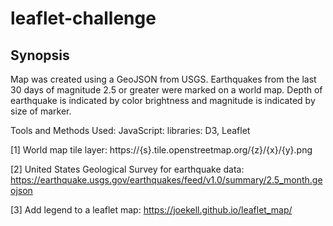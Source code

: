 # leaflet-challenge

## Synopsis
Map was created using a GeoJSON from USGS. Earthquakes from the
last 30 days of magnitude 2.5 or greater were marked on a world map.
Depth of earthquake is indicated by color brightness and magnitude
is indicated by size of marker.

Tools and Methods Used:
JavaScript: libraries: D3, Leaflet


[1] World map tile layer: https://{s}.tile.openstreetmap.org/{z}/{x}/{y}.png

[2] United States Geological Survey for earthquake data: https://earthquake.usgs.gov/earthquakes/feed/v1.0/summary/2.5_month.geojson

[3] Add legend to a leaflet map: https://joekell.github.io/leaflet_map/

